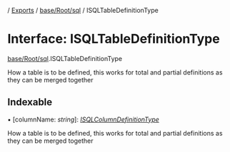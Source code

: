 [](../README.md) / [Exports](../modules.md) / [base/Root/sql](../modules/base_root_sql.md) / ISQLTableDefinitionType

# Interface: ISQLTableDefinitionType

[base/Root/sql](../modules/base_root_sql.md).ISQLTableDefinitionType

How a table is to be defined, this works for total and
partial definitions as they can be merged together

## Indexable

▪ [columnName: *string*]: [*ISQLColumnDefinitionType*](base_root_sql.isqlcolumndefinitiontype.md)

How a table is to be defined, this works for total and
partial definitions as they can be merged together
